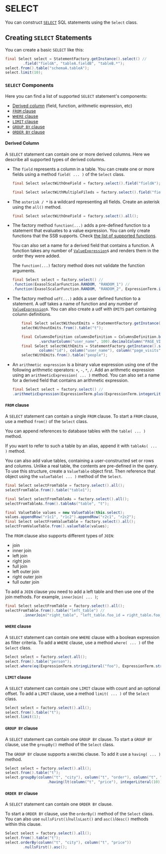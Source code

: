# SELECT 

You can construct [`SELECT`](https://docs.exasol.com/sql/select.htm) SQL statements using the `Select` class.

## Creating `SELECT` Statements

You can create a basic `SELECT` like this:

```java
final Select select = StatementFactory.getInstance().select() //
        .field("fieldA", "tableA.fieldB", "tableB.*");
select.from().table("schemaA.tableA");
select.limit(10);
```

### `SELECT` Components

Here you can find a list of supported `SELECT` statement's components:

- [Derived column](#derived-column) (field, function, arithmetic expression, etc)
- [`FROM` clause](#from-clause)
- [`WHERE` clause](#where-clause)
- [`LIMIT` clause](#limit-clause)
- [`GROUP BY` clause](#group-by-clause)
- [`ORDER BY` clause](#order-by-clause)

#### Derived Column

A `SELECT` statement can contain one or more derived columns. Here we describe all supported types of derived columns.

- The `field` represents a column in a table. You can create one or more fields using a method `field( ... )` of the `Select` class.

    ```java
    final Select selectWithOneField = factory.select().field("fieldA");

    final Select selectWithMultipleFileds = factory.select().field("fieldA", "tableA.fieldB", "tableB.*");
    ```

- The `asterisk / *` is  a wildcard representing all fields. Create an asterisk using the `all()` method.

    ```java
    final Select selectWithOneField = factory.select().all();
    ```

- The factory method `function(...)` adds a pre-defined function to a statement that evaluates to a value expression.
You can only create functions that the SSB supports. Check [the list of supported functions](../list_of_supported_exasol_functions.md).

    You can also set a name for a derived field that contains a function. 
A function takes any number of [`ValueExpression`](../../../src/main/java/com/exasol/sql/expression/ValueExpression.java)s 
and renders them in the order they were added. 

    The `function(...)` factory method does not validate the function arguments.

    ```java
    final Select select = factory.select() //
    .function(ExasolScalarFunction.RANDOM, "RANDOM_1") //
    .function(ExasolScalarFunction.RANDOM, "RANDOM_2", ExpressionTerm.integerLiteral(5), ExpressionTerm.integerLiteral(20));
    ```

- The factory method `udf(...)` adds a user defined function to a statement. 
A udf takes a name of function and any number of [`ValueExpression`](../../../src/main/java/com/exasol/sql/expression/ValueExpression.java)s.
You can also create a udf with `EMITS` part containing column definitions.
  
    ```java
        final Select selectWithoutEmits = StatementFactory.getInstance().select().udf("my_average", column("x"));
        selectWithoutEmits.from().table("t");

        final ColumnsDefinition columnsDefinition = ColumnsDefinition.builder().decimalColumn("id", 18, 0)
                .varcharColumn("user_name", 100).decimalColumn("PAGE_VISITS", 18, 0).build();
        final Select selectWithEmits = StatementFactory.getInstance().select().udf("sample_simple", columnsDefinition,
                column("id"), column("user_name"), column("page_visits"), integerLiteral(20));
        selectWithEmits.from().table("people");
    ```

- An `arithmetic expression` is a binary value expression using one of the following arithmetic operators: `+`, `-`, `*`, `/`.
Add an arithmetic expression using an `arithmeticExpression( ... )` method.
You can also set a name for a derived field that contains an arithmetic expression. 

    ```java
    final Select select = factory.select() //
    .arithmeticExpression(ExpressionTerm.plus(ExpressionTerm.integerLiteral(1000), ExpressionTerm.integerLiteral(234)), "ADD");
    ```

#### `FROM` clause

A `SELECT` statement can contain a single `FROM` clause.
To start a `FROM` clause, use a method `from()` of the `Select` class.

You can append references to database tables with the `table( ... )` method.

If you want to refer to such a table by an alias,  append it with `tableAs( ... )` method.

You can also add value tables, containing a user-constructed set or rows and columns. Unlike a real table, the contents are pre-defined in the query. To use this structure, create a `ValueTable` object first. Then reference that object using the  `valueTable( ... )` method of the `Select`.

```java
final Select selectFromTable = factory.select().all();
selectFromTable.from().table("table1");

final Select selectFromTableAs = factory.select().all();
selectFromTableAs.from().tableAs("table", "t");

final ValueTable values = new ValueTable(this.select);
values.appendRow("r1c1", "r1c2").appendRow("r2c1", "r2c2");
final Select selectFromValueTable = factory.select().all();
selectFromValueTable.from().valueTable(values);
```

The `FROM` clause also supports different types of `JOIN`:

- join
- inner join
- left join
- right join
- full join
- left outer join
- right outer join
- full outer join

To add a `JOIN` clause you need to add a left table and then use one of the join methods. For example, `innerJoin( ... )`; 

```java
final Select selectFromTable = factory.select().all();
selectFromTable.from().table("left_table") //
        .innerJoin("right_table", "left_table.foo_id = right_table.foo_id");  
```
#### `WHERE` clause

A `SELECT` statement can contain one `WHERE` clause with a boolean expression as filter criteria.
To add a `WHERE` clause, use a method `where( ... )` of the `Select` class. 

```java
Select select = factory.select.all();
select.from().table("person");
select.where(eq(ExpressionTerm.stringLiteral("foo"), ExpressionTerm.stringLiteral("bar")));
```

#### `LIMIT` clause

A `SELECT` statement can contain one `LIMIT` clause with count and an optional offset.
To add a `LIMIT` clause, use a method `limit( ... )` of the `Select` class. 

```java
Select select = factory.select().all();
select.from().table("t");
select.limit(1);
```

#### `GROUP BY` clause

A `SELECT` statement can contain one `GROUP BY` clause.
To start a `GROUP BY` clause, use the `groupBy()` method of the `Select` class. 

The `GROUP BY` clause supports a `HAVING` clause. To add it use a `having( ... )` method.

```java
Select select = factory.select().all();
select.from().table("t");
select.groupBy(column("t", "city"), column("t", "order"), column("t", "price"))
                   .having(lt(column("t", "price"), integerLiteral(10)));
```

#### `ORDER BY` clause

A `SELECT` statement can contain one `ORDER BY` clause.

To start a `ORDER BY` clause, use the `orderBy()` method of the `Select` class.
You can also use `nullsFirst()`/`nullsLast()` and `asc()`/`desc()` methods within this clause.


```java
Select select = factory.select().all();
select.from().table("t");
select.orderBy(column("t", "city"), column("t", "price"))
        .nullsFirst().asc();
```